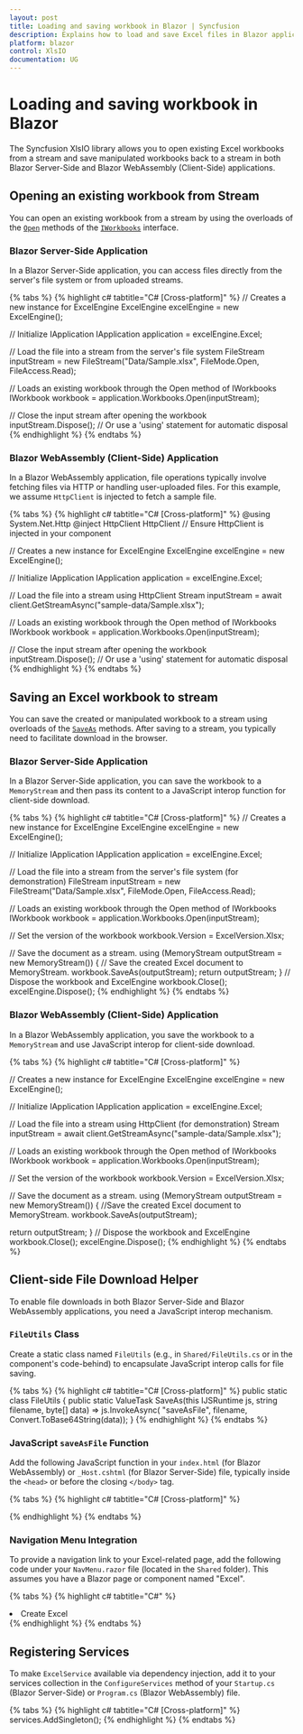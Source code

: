 ```yaml
---
layout: post
title: Loading and saving workbook in Blazor | Syncfusion
description: Explains how to load and save Excel files in Blazor applications using Syncfusion XlsIO.
platform: blazor
control: XlsIO
documentation: UG
---
```

# Loading and saving workbook in Blazor

The Syncfusion XlsIO library allows you to open existing Excel workbooks from a stream and save manipulated workbooks back to a stream in both Blazor Server-Side and Blazor WebAssembly (Client-Side) applications.

## Opening an existing workbook from Stream

You can open an existing workbook from a stream by using the overloads of the [`Open`](https://help.syncfusion.com/cr/file-formats/Syncfusion.XlsIO.IWorkbooks.html#Syncfusion_XlsIO_IWorkbooks_Open_System_IO_Stream_) methods of the [`IWorkbooks`](https://help.syncfusion.com/cr/file-formats/Syncfusion.XlsIO.IWorkbooks.html) interface.

### Blazor Server-Side Application

In a Blazor Server-Side application, you can access files directly from the server's file system or from uploaded streams.

{% tabs %}
{% highlight c# tabtitle="C# [Cross-platform]" %}
// Creates a new instance for ExcelEngine
ExcelEngine excelEngine = new ExcelEngine();

// Initialize IApplication
IApplication application = excelEngine.Excel;

// Load the file into a stream from the server's file system
FileStream inputStream = new FileStream("Data/Sample.xlsx", FileMode.Open, FileAccess.Read);

// Loads an existing workbook through the Open method of IWorkbooks
IWorkbook workbook = application.Workbooks.Open(inputStream);

// Close the input stream after opening the workbook
inputStream.Dispose(); // Or use a 'using' statement for automatic disposal
{% endhighlight %}
{% endtabs %}

### Blazor WebAssembly (Client-Side) Application

In a Blazor WebAssembly application, file operations typically involve fetching files via HTTP or handling user-uploaded files. For this example, we assume `HttpClient` is injected to fetch a sample file.

{% tabs %}
{% highlight c# tabtitle="C# [Cross-platform]" %}
@using System.Net.Http
@inject HttpClient HttpClient // Ensure HttpClient is injected in your component

// Creates a new instance for ExcelEngine
ExcelEngine excelEngine = new ExcelEngine();

// Initialize IApplication
IApplication application = excelEngine.Excel;

// Load the file into a stream using HttpClient
Stream inputStream = await client.GetStreamAsync("sample-data/Sample.xlsx");

// Loads an existing workbook through the Open method of IWorkbooks
IWorkbook workbook = application.Workbooks.Open(inputStream);

// Close the input stream after opening the workbook
inputStream.Dispose(); // Or use a 'using' statement for automatic disposal
{% endhighlight %}
{% endtabs %}

## Saving an Excel workbook to stream

You can save the created or manipulated workbook to a stream using overloads of the [`SaveAs`](https://help.syncfusion.com/cr/file-formats/Syncfusion.XlsIO.IWorkbook.html#Syncfusion_XlsIO_IWorkbook_SaveAs_System_IO_Stream_) methods. After saving to a stream, you typically need to facilitate download in the browser.

### Blazor Server-Side Application

In a Blazor Server-Side application, you can save the workbook to a `MemoryStream` and then pass its content to a JavaScript interop function for client-side download.

{% tabs %}
{% highlight c# tabtitle="C# [Cross-platform]" %}
// Creates a new instance for ExcelEngine
ExcelEngine excelEngine = new ExcelEngine();

// Initialize IApplication
IApplication application = excelEngine.Excel;

// Load the file into a stream from the server's file system (for demonstration)
FileStream inputStream = new FileStream("Data/Sample.xlsx", FileMode.Open, FileAccess.Read);

// Loads an existing workbook through the Open method of IWorkbooks
IWorkbook workbook = application.Workbooks.Open(inputStream);


// Set the version of the workbook
workbook.Version = ExcelVersion.Xlsx;

// Save the document as a stream.
using (MemoryStream outputStream = new MemoryStream())
{
  // Save the created Excel document to MemoryStream.
  workbook.SaveAs(outputStream);
  return outputStream;
}
// Dispose the workbook and ExcelEngine
workbook.Close();
excelEngine.Dispose();
{% endhighlight %}
{% endtabs %}

### Blazor WebAssembly (Client-Side) Application

In a Blazor WebAssembly application, you save the workbook to a `MemoryStream` and use JavaScript interop for client-side download.

{% tabs %}
{% highlight c# tabtitle="C# [Cross-platform]" %}


// Creates a new instance for ExcelEngine
ExcelEngine excelEngine = new ExcelEngine();

// Initialize IApplication
IApplication application = excelEngine.Excel;

// Load the file into a stream using HttpClient (for demonstration)
Stream inputStream = await client.GetStreamAsync("sample-data/Sample.xlsx");

// Loads an existing workbook through the Open method of IWorkbooks
IWorkbook workbook = application.Workbooks.Open(inputStream);


// Set the version of the workbook
workbook.Version = ExcelVersion.Xlsx;

// Save the document as a stream.
using (MemoryStream outputStream = new MemoryStream())
{
  //Save the created Excel document to MemoryStream.
  workbook.SaveAs(outputStream);

  return outputStream;
}
// Dispose the workbook and ExcelEngine
workbook.Close();
excelEngine.Dispose();
{% endhighlight %}
{% endtabs %}

## Client-side File Download Helper

To enable file downloads in both Blazor Server-Side and Blazor WebAssembly applications, you need a JavaScript interop mechanism.

### `FileUtils` Class

Create a static class named `FileUtils` (e.g., in `Shared/FileUtils.cs` or in the component's code-behind) to encapsulate JavaScript interop calls for file saving.

{% tabs %}
{% highlight c# tabtitle="C# [Cross-platform]" %}
public static class FileUtils
{
    public static ValueTask<object> SaveAs(this IJSRuntime js, string filename, byte[] data)
        => js.InvokeAsync<object>(
           "saveAsFile",
           filename,
           Convert.ToBase64String(data));
}
{% endhighlight %}
{% endtabs %}

### JavaScript `saveAsFile` Function

Add the following JavaScript function in your `index.html` (for Blazor WebAssembly) or `_Host.cshtml` (for Blazor Server-Side) file, typically inside the `<head>` or before the closing `</body>` tag.

{% tabs %}
{% highlight c# tabtitle="C# [Cross-platform]" %}
<script type="text/javascript">
  function saveAsFile(filename, bytesBase64) {

  if (navigator.msSaveBlob) 
  {
    //Download document in Edge browser
    var data = window.atob(bytesBase64);
    var bytes = new Uint8Array(data.length);
    for (var i = 0; i < data.length; i++) 
    {
      bytes[i] = data.charCodeAt(i);
    }
    var blob = new Blob([bytes.buffer], { type: "application/octet-stream" });
    navigator.msSaveBlob(blob, filename);
  }
  else 
  {
    var link = document.createElement('a');
    link.download = filename;
    link.href = "data:application/octet-stream;base64," + bytesBase64;
    document.body.appendChild(link); // Needed for Firefox
    link.click();
    document.body.removeChild(link);
  }
}
</script>
{% endhighlight %}
{% endtabs %}

### Navigation Menu Integration

To provide a navigation link to your Excel-related page, add the following code under your `NavMenu.razor` file (located in the `Shared` folder). This assumes you have a Blazor page or component named "Excel".

{% tabs %}
{% highlight c# tabtitle="C#" %}
<li class="nav-item px-3">
  <NavLink class="nav-link" href="Excel">
    <span class="oi oi-list-rich" aria-hidden="true"></span> Create Excel
  </NavLink>
</li>
{% endhighlight %}
{% endtabs %}

## Registering Services

To make `ExcelService` available via dependency injection, add it to your services collection in the `ConfigureServices` method of your `Startup.cs` (Blazor Server-Side) or `Program.cs` (Blazor WebAssembly) file.

{% tabs %}
{% highlight c# tabtitle="C# [Cross-platform]" %}
services.AddSingleton<ExcelService>();
{% endhighlight %}
{% endtabs %}
